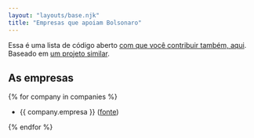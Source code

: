 ```yaml
---
layout: "layouts/base.njk"
title: "Empresas que apoiam Bolsonaro"
---
```


Essa é uma lista de código aberto [com que você contribuir também, aqui](https://github.com/vhfmag/empresas-que-apoiam-bolsonaro). Baseado em [um projeto similar](https://github.com/hankchizljaw/companies-that-work-with-ice).

## As empresas

{% for company in companies %}

- {{ company.empresa }} ([fonte]({{company.fonte}}))

{% endfor %}
